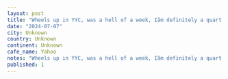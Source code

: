```yaml
---
layout: post
title: "Wheels up in YYC, was a hell of a week, Iâm definitely a quart low, but my heart is full. #yahoo"
date: "2024-07-07"
city: Unknown
country: Unknown
continent: Unknown
cafe_name: Yahoo
notes: "Wheels up in YYC, was a hell of a week, Iâm definitely a quart low, but my heart is full. #yahoo"
published: 1
---
```

